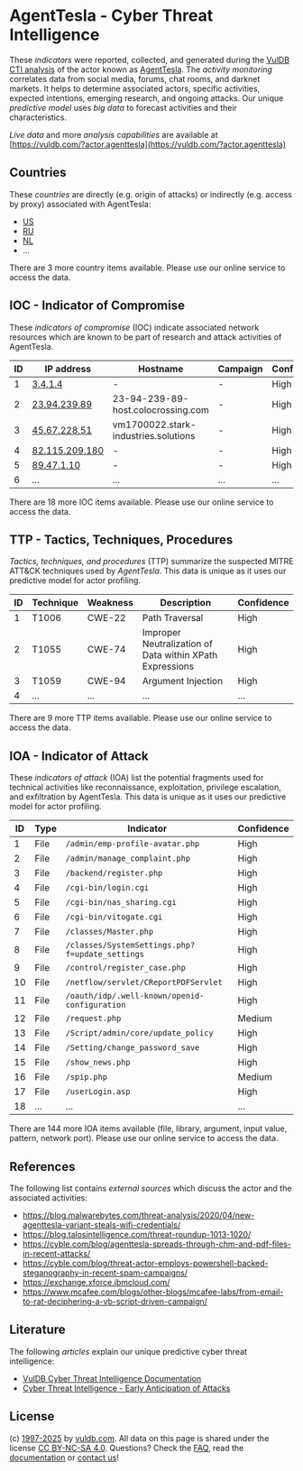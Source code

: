 # AgentTesla - Cyber Threat Intelligence

These _indicators_ were reported, collected, and generated during the [VulDB CTI analysis](https://vuldb.com/?kb.cti) of the actor known as [AgentTesla](https://vuldb.com/?actor.agenttesla). The _activity monitoring_ correlates data from social media, forums, chat rooms, and darknet markets. It helps to determine associated actors, specific activities, expected intentions, emerging research, and ongoing attacks. Our unique _predictive model_ uses _big data_ to forecast activities and their characteristics.

_Live data_ and more _analysis capabilities_ are available at [https://vuldb.com/?actor.agenttesla](https://vuldb.com/?actor.agenttesla)

## Countries

These _countries_ are directly (e.g. origin of attacks) or indirectly (e.g. access by proxy) associated with AgentTesla:

* [US](https://vuldb.com/?country.us)
* [RU](https://vuldb.com/?country.ru)
* [NL](https://vuldb.com/?country.nl)
* ...

There are 3 more country items available. Please use our online service to access the data.

## IOC - Indicator of Compromise

These _indicators of compromise_ (IOC) indicate associated network resources which are known to be part of research and attack activities of AgentTesla.

ID | IP address | Hostname | Campaign | Confidence
-- | ---------- | -------- | -------- | ----------
1 | [3.4.1.4](https://vuldb.com/?ip.3.4.1.4) | - | - | High
2 | [23.94.239.89](https://vuldb.com/?ip.23.94.239.89) | 23-94-239-89-host.colocrossing.com | - | High
3 | [45.67.228.51](https://vuldb.com/?ip.45.67.228.51) | vm1700022.stark-industries.solutions | - | High
4 | [82.115.209.180](https://vuldb.com/?ip.82.115.209.180) | - | - | High
5 | [89.47.1.10](https://vuldb.com/?ip.89.47.1.10) | - | - | High
6 | ... | ... | ... | ...

There are 18 more IOC items available. Please use our online service to access the data.

## TTP - Tactics, Techniques, Procedures

_Tactics, techniques, and procedures_ (TTP) summarize the suspected MITRE ATT&CK techniques used by _AgentTesla_. This data is unique as it uses our predictive model for actor profiling.

ID | Technique | Weakness | Description | Confidence
-- | --------- | -------- | ----------- | ----------
1 | T1006 | CWE-22 | Path Traversal | High
2 | T1055 | CWE-74 | Improper Neutralization of Data within XPath Expressions | High
3 | T1059 | CWE-94 | Argument Injection | High
4 | ... | ... | ... | ...

There are 9 more TTP items available. Please use our online service to access the data.

## IOA - Indicator of Attack

These _indicators of attack_ (IOA) list the potential fragments used for technical activities like reconnaissance, exploitation, privilege escalation, and exfiltration by AgentTesla. This data is unique as it uses our predictive model for actor profiling.

ID | Type | Indicator | Confidence
-- | ---- | --------- | ----------
1 | File | `/admin/emp-profile-avatar.php` | High
2 | File | `/admin/manage_complaint.php` | High
3 | File | `/backend/register.php` | High
4 | File | `/cgi-bin/login.cgi` | High
5 | File | `/cgi-bin/nas_sharing.cgi` | High
6 | File | `/cgi-bin/vitogate.cgi` | High
7 | File | `/classes/Master.php` | High
8 | File | `/classes/SystemSettings.php?f=update_settings` | High
9 | File | `/control/register_case.php` | High
10 | File | `/netflow/servlet/CReportPDFServlet` | High
11 | File | `/oauth/idp/.well-known/openid-configuration` | High
12 | File | `/request.php` | Medium
13 | File | `/Script/admin/core/update_policy` | High
14 | File | `/Setting/change_password_save` | High
15 | File | `/show_news.php` | High
16 | File | `/spip.php` | Medium
17 | File | `/userLogin.asp` | High
18 | ... | ... | ...

There are 144 more IOA items available (file, library, argument, input value, pattern, network port). Please use our online service to access the data.

## References

The following list contains _external sources_ which discuss the actor and the associated activities:

* https://blog.malwarebytes.com/threat-analysis/2020/04/new-agenttesla-variant-steals-wifi-credentials/
* https://blog.talosintelligence.com/threat-roundup-1013-1020/
* https://cyble.com/blog/agenttesla-spreads-through-chm-and-pdf-files-in-recent-attacks/
* https://cyble.com/blog/threat-actor-employs-powershell-backed-steganography-in-recent-spam-campaigns/
* https://exchange.xforce.ibmcloud.com/
* https://www.mcafee.com/blogs/other-blogs/mcafee-labs/from-email-to-rat-deciphering-a-vb-script-driven-campaign/

## Literature

The following _articles_ explain our unique predictive cyber threat intelligence:

* [VulDB Cyber Threat Intelligence Documentation](https://vuldb.com/?kb.cti)
* [Cyber Threat Intelligence - Early Anticipation of Attacks](https://www.scip.ch/en/?labs.20201022)

## License

(c) [1997-2025](https://vuldb.com/?kb.changelog) by [vuldb.com](https://vuldb.com/?kb.about). All data on this page is shared under the license [CC BY-NC-SA 4.0](https://creativecommons.org/licenses/by-nc-sa/4.0/). Questions? Check the [FAQ](https://vuldb.com/?kb.faq), read the [documentation](https://vuldb.com/?kb) or [contact us](https://vuldb.com/?contact)!
